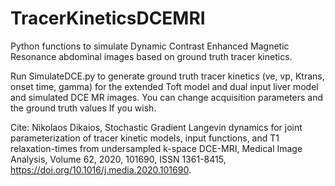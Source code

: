 # TracerKineticsDCEMRI
Python functions to simulate Dynamic Contrast Enhanced Magnetic Resonance abdominal images based on ground truth tracer kinetics.

Run SimulateDCE.py to generate ground truth tracer kinetics  (ve, vp, Ktrans, onset time, gamma) for the extended Toft model and dual input liver model and simulated DCE MR images. You can change acquisition parameters and the ground truth values If you wish. 

Cite: 
Nikolaos Dikaios,
Stochastic Gradient Langevin dynamics for joint parameterization of tracer kinetic models, input functions, and T1 relaxation-times from undersampled k-space DCE-MRI,
Medical Image Analysis,
Volume 62,
2020,
101690,
ISSN 1361-8415,
https://doi.org/10.1016/j.media.2020.101690.
